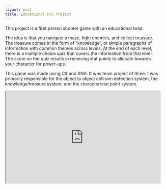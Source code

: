 ```yaml
---
layout: post
title: Educational FPS Project
---
```

This project is a first person shooter game with an educational twist. 

The idea is that you navigate a maze, fight enemies, and collect treasure. The treasure comes in the form of “knowledge”, or simple paragraphs of information with common themes across levels. At the end of each level, there is a multiple choice quiz that covers the information from that level. The score on the quiz results in receiving stat points to allocate towards your character for power-ups.

This game was made using C# and XNA. It was team project of three. I was primarily responsible for the object to object collision detection system, the knowledge/treasure system, and the character/stat point system.

<center>
  <iframe width="100%" height="300px" src="https://www.youtube.com/embed/Fo3n1K6CHhc" allowfullscreen=""></iframe>
</center>
